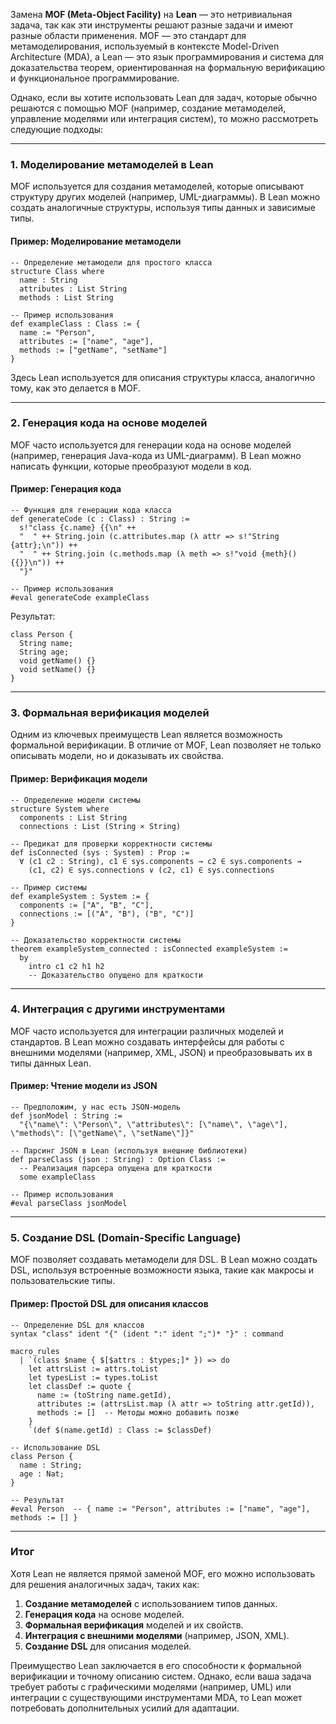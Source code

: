 Замена **MOF (Meta-Object Facility)** на **Lean** — это нетривиальная задача, так как эти инструменты решают разные задачи и имеют разные области применения. MOF — это стандарт для метамоделирования, используемый в контексте Model-Driven Architecture (MDA), а Lean — это язык программирования и система для доказательства теорем, ориентированная на формальную верификацию и функциональное программирование.

Однако, если вы хотите использовать Lean для задач, которые обычно решаются с помощью MOF (например, создание метамоделей, управление моделями или интеграция систем), то можно рассмотреть следующие подходы:

---

### 1. **Моделирование метамоделей в Lean**
MOF используется для создания метамоделей, которые описывают структуру других моделей (например, UML-диаграммы). В Lean можно создать аналогичные структуры, используя типы данных и зависимые типы.

#### Пример: Моделирование метамодели
```lean
-- Определение метамодели для простого класса
structure Class where
  name : String
  attributes : List String
  methods : List String

-- Пример использования
def exampleClass : Class := {
  name := "Person",
  attributes := ["name", "age"],
  methods := ["getName", "setName"]
}
```

Здесь Lean используется для описания структуры класса, аналогично тому, как это делается в MOF.

---

### 2. **Генерация кода на основе моделей**
MOF часто используется для генерации кода на основе моделей (например, генерация Java-кода из UML-диаграмм). В Lean можно написать функции, которые преобразуют модели в код.

#### Пример: Генерация кода
```lean
-- Функция для генерации кода класса
def generateCode (c : Class) : String :=
  s!"class {c.name} {{\n" ++
  "  " ++ String.join (c.attributes.map (λ attr => s!"String {attr};\n")) ++
  "  " ++ String.join (c.methods.map (λ meth => s!"void {meth}() {{}}\n")) ++
  "}"

-- Пример использования
#eval generateCode exampleClass
```

Результат:
```
class Person {
  String name;
  String age;
  void getName() {}
  void setName() {}
}
```

---

### 3. **Формальная верификация моделей**
Одним из ключевых преимуществ Lean является возможность формальной верификации. В отличие от MOF, Lean позволяет не только описывать модели, но и доказывать их свойства.

#### Пример: Верификация модели
```lean
-- Определение модели системы
structure System where
  components : List String
  connections : List (String × String)

-- Предикат для проверки корректности системы
def isConnected (sys : System) : Prop :=
  ∀ (c1 c2 : String), c1 ∈ sys.components → c2 ∈ sys.components →
    (c1, c2) ∈ sys.connections ∨ (c2, c1) ∈ sys.connections

-- Пример системы
def exampleSystem : System := {
  components := ["A", "B", "C"],
  connections := [("A", "B"), ("B", "C")]
}

-- Доказательство корректности системы
theorem exampleSystem_connected : isConnected exampleSystem :=
  by
    intro c1 c2 h1 h2
    -- Доказательство опущено для краткости
```

---

### 4. **Интеграция с другими инструментами**
MOF часто используется для интеграции различных моделей и стандартов. В Lean можно создавать интерфейсы для работы с внешними моделями (например, XML, JSON) и преобразовывать их в типы данных Lean.

#### Пример: Чтение модели из JSON
```lean
-- Предположим, у нас есть JSON-модель
def jsonModel : String :=
  "{\"name\": \"Person\", \"attributes\": [\"name\", \"age\"], \"methods\": [\"getName\", \"setName\"]}"

-- Парсинг JSON в Lean (используя внешние библиотеки)
def parseClass (json : String) : Option Class :=
  -- Реализация парсера опущена для краткости
  some exampleClass

-- Пример использования
#eval parseClass jsonModel
```

---

### 5. **Создание DSL (Domain-Specific Language)**
MOF позволяет создавать метамодели для DSL. В Lean можно создать DSL, используя встроенные возможности языка, такие как макросы и пользовательские типы.

#### Пример: Простой DSL для описания классов
```lean
-- Определение DSL для классов
syntax "class" ident "{" (ident ":" ident ";")* "}" : command

macro_rules
  | `(class $name { $[$attrs : $types;]* }) => do
    let attrsList := attrs.toList
    let typesList := types.toList
    let classDef := quote {
      name := (toString name.getId),
      attributes := (attrsList.map (λ attr => toString attr.getId)),
      methods := []  -- Методы можно добавить позже
    }
    `(def $(name.getId) : Class := $classDef)

-- Использование DSL
class Person {
  name : String;
  age : Nat;
}

-- Результат
#eval Person  -- { name := "Person", attributes := ["name", "age"], methods := [] }
```

---

### Итог
Хотя Lean не является прямой заменой MOF, его можно использовать для решения аналогичных задач, таких как:
1. **Создание метамоделей** с использованием типов данных.
2. **Генерация кода** на основе моделей.
3. **Формальная верификация** моделей и их свойств.
4. **Интеграция с внешними моделями** (например, JSON, XML).
5. **Создание DSL** для описания моделей.

Преимущество Lean заключается в его способности к формальной верификации и точному описанию систем. Однако, если ваша задача требует работы с графическими моделями (например, UML) или интеграции с существующими инструментами MDA, то Lean может потребовать дополнительных усилий для адаптации.
